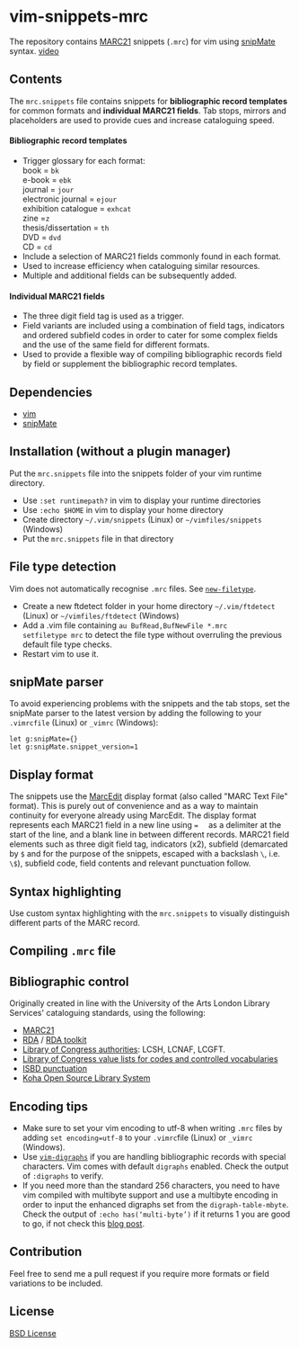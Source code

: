 # vim-snippets-mrc
The repository contains [MARC21](https://www.loc.gov/marc/bibliographic/) snippets (`.mrc`) for vim using [snipMate](https://github.com/garbas/vim-snipmate) syntax.
[video](https://asciinema.org/)

## Contents
The `mrc.snippets` file contains snippets for **bibliographic record templates** for common formats and **individual MARC21 fields**. Tab stops, mirrors and placeholders are used to provide cues and increase cataloguing speed.

#### Bibliographic record templates
- Trigger glossary for each format:  
  book = `bk`  
  e-book = `ebk`  
  journal = `jour`  
  electronic journal = `ejour`  
  exhibition catalogue = `exhcat`  
  zine =`z`  
  thesis/dissertation = `th`  
  DVD = `dvd`  
  CD = `cd`  
- Include a selection of MARC21 fields commonly found in each format.
- Used to increase efficiency when cataloguing similar resources.
- Multiple and additional fields can be subsequently added.

#### Individual MARC21 fields 
- The three digit field tag is used as a trigger.
- Field variants are included using a combination of field tags, indicators and ordered subfield codes in order to cater for some complex fields and the use of the same field for different formats.
- Used to provide a flexible way of compiling bibliographic records field by field or supplement the bibliographic record templates.

## Dependencies
- [vim](https://www.vim.org/)
- [snipMate](https://github.com/garbas/vim-snipmate)

## Installation (without a plugin manager)
Put the `mrc.snippets` file into the snippets folder of your vim runtime directory.

- Use `:set runtimepath?` in vim to display your runtime directories
- Use `:echo $HOME` in vim to display your home directory
- Create directory `~/.vim/snippets` (Linux) or `~/vimfiles/snippets` (Windows)
- Put the `mrc.snippets` file in that directory

## File type detection
Vim does not automatically recognise `.mrc` files. See [`new-filetype`](http://vimdoc.sourceforge.net/htmldoc/filetype.html#new-filetype).
- Create a new ftdetect folder in your home directory `~/.vim/ftdetect` (Linux) or `~/vimfiles/ftdetect` (Windows)
- Add a .vim file containing `au BufRead,BufNewFile *.mrc		setfiletype mrc` to detect the file type without overruling the previous default file type checks.
- Restart vim to use it.

## snipMate parser
To avoid experiencing problems with the snippets and the tab stops, set the snipMate parser to the latest version by adding the following to your `.vimrcfile` (Linux) or `_vimrc` (Windows):
```
let g:snipMate={}
let g:snipMate.snippet_version=1
```

## Display format
The snippets use the [MarcEdit](https://marcedit.reeset.net/downloads) display format (also called "MARC Text File" format). This is purely out of convenience and as a way to maintain continuity for everyone already using MarcEdit. The display format represents each MARC21 field in a new line using `=  ` as a delimiter at the start of the line, and a blank line in between different records. MARC21 field elements such as three digit field tag, indicators (x2), subfield (demarcated by `$` and for the purpose of the snippets, escaped with a backslash `\`, i.e. `\$`), subfield code, field contents and relevant punctuation follow.

## Syntax highlighting
Use custom syntax highlighting with the `mrc.snippets` to visually distinguish different parts of the MARC record.

## Compiling `.mrc` file

## Bibliographic control
Originally created in line with the University of the Arts London Library Services' cataloguing standards, using the following:
- [MARC21](https://www.loc.gov/marc/bibliographic/)
- [RDA](https://www.loc.gov/aba/rda/) / [RDA toolkit](https://www.rdatoolkit.org/)
- [Library of Congress authorities](https://id.loc.gov/): LCSH, LCNAF, LCGFT.
- [Library of Congress value lists for codes and controlled vocabularies](https://www.loc.gov/standards/valuelist/)
- [ISBD punctuation](https://www.ifla.org/files/assets/cataloguing/isbd/isbd_wwr_20100510_clean.pdf)
- [Koha Open Source Library System](https://koha-community.org/)

## Encoding tips
- Make sure to set your vim encoding to utf-8 when writing `.mrc` files by adding `set encoding=utf-8` to your `.vimrc`file (Linux) or `_vimrc` (Windows).
- Use [`vim-digraphs`](http://vimdoc.sourceforge.net/htmldoc/digraph.html) if you are handling bibliographic records with special characters. Vim comes with default `digraphs` enabled. Check the output of `:digraphs` to verify.
- If you need more than the standard 256 characters, you need to have vim compiled with multibyte support and use a multibyte encoding in order to input the enhanced digraphs set from the `digraph-table-mbyte`. Check the output of `:echo has(‘multi-byte’)` if it returns 1 you are good to go, if not check this [blog post](http://www.miglenaminkova.com/posts/not-all-punctuation-is-made-equal/).

## Contribution
Feel free to send  me a pull request if you require more formats or field variations to be included.

## License
[BSD License](https://opensource.org/licenses/bsd-license.php)
